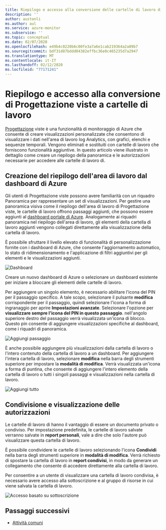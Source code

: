 ```yaml
---
title: Riepilogo e accesso alla conversione delle cartelle di lavoro di Progettazione viste di monitoraggio di Azure
description: ''
author: austonli
ms.author: aul
ms.service: azure-monitor
ms.subservice: ''
ms.topic: conceptual
ms.date: 02/07/2020
ms.openlocfilehash: e49b4c0220b6c00fe3a7a6e1cab219364a2a89b7
ms.sourcegitcommit: bdf31d87bddd04382effbc36e0c465235d7a2947
ms.translationtype: MT
ms.contentlocale: it-IT
ms.lasthandoff: 02/12/2020
ms.locfileid: "77171241"
---
```

# <a name="view-designer-to-workbooks-conversion-summary-and-access"></a>Riepilogo e accesso alla conversione di Progettazione viste a cartelle di lavoro
[Progettazione](view-designer.md) viste è una funzionalità di monitoraggio di Azure che consente di creare visualizzazioni personalizzate che consentono di visualizzare i dati nell'area di lavoro log Analytics, con grafici, elenchi e sequenze temporali. Vengono eliminati e sostituiti con cartelle di lavoro che forniscono funzionalità aggiuntive. In questo articolo viene illustrato in dettaglio come creare un riepilogo della panoramica e le autorizzazioni necessarie per accedere alle cartelle di lavoro di.

## <a name="creating-your-workspace-summary-from-azure-dashboard"></a>Creazione del riepilogo dell'area di lavoro dal dashboard di Azure
Gli utenti di Progettazione viste possono avere familiarità con un riquadro Panoramica per rappresentare un set di visualizzazioni. Per gestire una panoramica visiva come il riepilogo dell'area di lavoro di Progettazione viste, le cartelle di lavoro offrono passaggi aggiunti, che possono essere aggiunti al [dashboard portale di Azure](../../azure-portal/azure-portal-dashboards.md). Analogamente ai riquadri panoramica nel riepilogo dell'area di lavoro, gli elementi della cartella di lavoro aggiunti vengono collegati direttamente alla visualizzazione della cartella di lavoro.

È possibile sfruttare il livello elevato di funzionalità di personalizzazione fornite con i dashboard di Azure, che consente l'aggiornamento automatico, lo stato di ridimensionamento e l'applicazione di filtri aggiuntivi per gli elementi e le visualizzazioni aggiunti. 

![Dashboard](media/view-designer-conversion-access/dashboard.png)

Creare un nuovo dashboard di Azure o selezionare un dashboard esistente per iniziare a bloccare gli elementi delle cartelle di lavoro.

Per aggiungere un singolo elemento, è necessario abilitare l'icona del PIN per il passaggio specifico. A tale scopo, selezionare il pulsante **modifica** corrispondente per il passaggio, quindi selezionare l'icona a forma di ingranaggio per aprire **Impostazioni avanzate**. Selezionare l'opzione per **visualizzare sempre l'icona del PIN in questo passaggio**. nell'angolo superiore destro del passaggio verrà visualizzata un'icona di blocco. Questo pin consente di aggiungere visualizzazioni specifiche al dashboard, come i riquadri di panoramica.

![Aggiungi passaggio](media/view-designer-conversion-access/pin-step.png)


È anche possibile aggiungere più visualizzazioni dalla cartella di lavoro o l'intero contenuto della cartella di lavoro a un dashboard. Per aggiungere l'intera cartella di lavoro, selezionare **modifica** nella barra degli strumenti superiore per impostare la **modalità di modifica**. Verrà visualizzata un'icona a forma di puntina, che consente di aggiungere l'intero elemento della cartella di lavoro o tutti i singoli passaggi e visualizzazioni nella cartella di lavoro.

![Aggiungi tutto](media/view-designer-conversion-access/pin-all.png)



## <a name="sharing-and-viewing-permissions"></a>Condivisione e visualizzazione delle autorizzazioni 
Le cartelle di lavoro di hanno il vantaggio di essere un documento privato o condiviso. Per impostazione predefinita, le cartelle di lavoro salvate verranno salvate in **report personali**, vale a dire che solo l'autore può visualizzare questa cartella di lavoro.

È possibile condividere le cartelle di lavoro selezionando l'icona **Condividi** nella barra degli strumenti superiore in **modalità di modifica**. Verrà richiesto di spostare la cartella di lavoro in **report condivisi**, in modo da generare un collegamento che consente di accedere direttamente alla cartella di lavoro.

Per consentire a un utente di visualizzare una cartella di lavoro condivisa, è necessario avere accesso alla sottoscrizione e al gruppo di risorse in cui viene salvata la cartella di lavoro.

![Accesso basato su sottoscrizione](media/view-designer-conversion-access/subscription-access.png)

## <a name="next-steps"></a>Passaggi successivi

- [Attività comuni](view-designer-conversion-tasks.md)